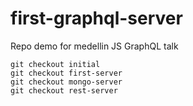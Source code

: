 # first-graphql-server
Repo demo for medellin JS GraphQL talk

```
git checkout initial
git checkout first-server
git checkout mongo-server
git checkout rest-server
```
